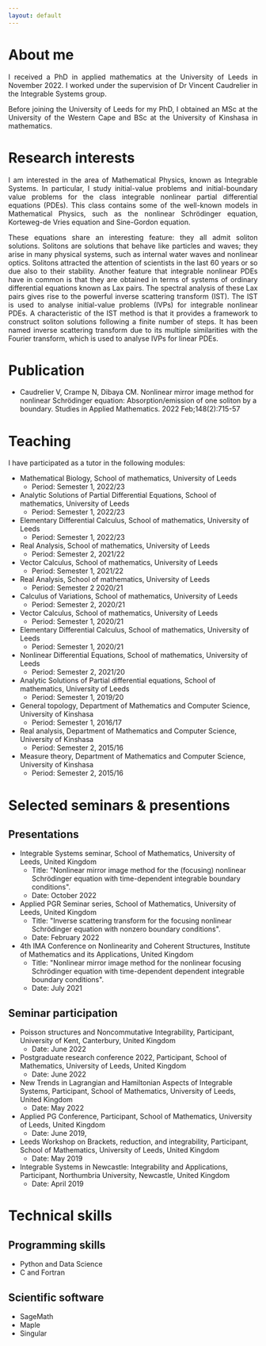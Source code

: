 ```yaml
---
layout: default
---
```


<!-- Text can be **bold**, _italic_, or ~~strikethrough~~.

[Link to another page](./another-page.html).

There should be whitespace between paragraphs.

There should be whitespace between paragraphs. We recommend including a README, or a file with information about your project. -->

# About me

<div style="text-align: justify"> <p>I received a PhD in applied mathematics at the University of Leeds in November 2022. I worked under the supervision of Dr Vincent Caudrelier in the Integrable Systems group.</p>

<p>Before joining the University of Leeds for my PhD, I obtained an MSc at the University of the Western Cape and BSc at the University of Kinshasa in mathematics.</p>
</div>

# Research interests

<div style="text-align: justify"> <p>I am interested in the area of Mathematical Physics, known as Integrable Systems. In particular, I study initial-value problems and initial-boundary value problems for the class integrable nonlinear partial differential equations (PDEs). This class contains some of the well-known models in Mathematical Physics, such as the nonlinear Schrödinger equation, Korteweg-de Vries equation and Sine-Gordon equation. </p>

<p>These equations share an interesting feature: they all admit soliton solutions. Solitons are solutions that behave like particles and waves; they arise in many physical systems, such as internal water waves and nonlinear optics. Solitons attracted the attention of scientists in the last 60 years or so due also to their stability. Another feature that integrable nonlinear PDEs have in common is that they are obtained in terms of systems of ordinary differential equations known as Lax pairs. The spectral analysis of these Lax pairs gives rise to the powerful inverse scattering transform (IST). The IST is used to analyse initial-value problems (IVPs) for integrable nonlinear PDEs. A characteristic of the IST method is that it provides a framework to construct soliton solutions following a finite number of steps. It has been named inverse scattering transform due to its multiple similarities with the Fourier transform, which is used to analyse IVPs for linear PDEs.</p> 
</div>

# Publication

*  Caudrelier V, Crampe N, Dibaya CM. Nonlinear mirror image method for nonlinear Schrödinger equation: Absorption/emission of one soliton by a boundary. Studies in Applied Mathematics. 2022 Feb;148(2):715-57

# Teaching

I have participated as a tutor in the following modules:

* Mathematical Biology, School of mathematics, University of Leeds
   - Period: Semester 1, 2022/23
* Analytic Solutions of Partial Differential Equations, School of mathematics, University of Leeds
    - Period: Semester 1, 2022/23
* Elementary Differential Calculus, School of mathematics, University of Leeds
   - Period: Semester 1, 2022/23
* Real Analysis, School of mathematics, University of Leeds
  - Period: Semester 2, 2021/22
* Vector Calculus, School of mathematics, University of Leeds
    - Period: Semester 1, 2021/22
* Real Analysis, School of mathematics, University of Leeds
  - Period: Semester 2 2020/21
* Calculus of Variations, School of mathematics, University of Leeds
  - Period: Semester 2, 2020/21
* Vector Calculus, School of mathematics, University of Leeds
  - Period: Semester 1, 2020/21
* Elementary Differential Calculus, School of mathematics, University of Leeds
  - Period: Semester 1, 2020/21
* Nonlinear Differential Equations, School of mathematics, University of Leeds
  - Period: Semester 2, 2021/20
* Analytic Solutions of Partial differential equations, School of mathematics, University of Leeds
  - Period: Semester 1, 2019/20
* General topology, Department of Mathematics and Computer Science, University of Kinshasa
  - Period: Semester 1, 2016/17
* Real analysis, Department of Mathematics and Computer Science, University of Kinshasa
  - Period: Semester 2, 2015/16
* Measure theory, Department of Mathematics and Computer Science, University of Kinshasa
  - Period: Semester 2, 2015/16

# Selected seminars & presentions

## Presentations

* Integrable Systems seminar, School of Mathematics, University of Leeds, United Kingdom 
   - Title: "Nonlinear mirror image method for the (focusing) nonlinear Schrödinger equation with time-dependent integrable boundary conditions".
   - Date: October 2022
* Applied PGR Seminar series, School of Mathematics, University of Leeds, United Kingdom
  - Title: "Inverse scattering transform for the focusing nonlinear Schrödinger equation with nonzero boundary conditions".
  - Date: February 2022
* 4th IMA Conference on Nonlinearity and Coherent Structures, Institute of Mathematics and its Applications, United Kingdom 
     - Title: "Nonlinear mirror image method for the nonlinear focusing Schrödinger equation with time-dependent
dependent integrable boundary conditions".
     - Date: July 2021

## Seminar participation

* Poisson structures and Noncommutative Integrability, Participant, University of Kent, Canterbury, United Kingdom
   - Date: June 2022
* Postgraduate research conference 2022, Participant, School of Mathematics, University of Leeds, United Kingdom
   - Date: June 2022
* New Trends in Lagrangian and Hamiltonian Aspects of Integrable Systems, Participant, School of Mathematics, University of Leeds, United Kingdom
   - Date: May 2022
* Applied PG Conference, Participant, School of Mathematics, University of Leeds, United Kingdom
   - Date: June 2019,
* Leeds Workshop on Brackets, reduction, and integrability, Participant, School of Mathematics, University of Leeds, United Kingdom
   - Date: May 2019
* Integrable Systems in Newcastle: Integrability and Applications, Participant, Northumbria University, Newcastle, United Kingdom
  - Date: April 2019

# Technical skills

## Programming skills

* Python and Data Science
* C and Fortran

## Scientific software

* SageMath
* Maple
* Singular

